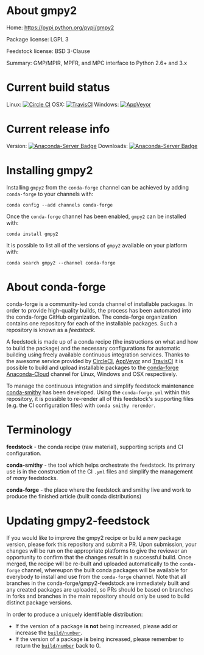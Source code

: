 About gmpy2
===========

Home: https://pypi.python.org/pypi/gmpy2

Package license: LGPL 3

Feedstock license: BSD 3-Clause

Summary: GMP/MPIR, MPFR, and MPC interface to Python 2.6+ and 3.x



Current build status
====================

Linux: [![Circle CI](https://circleci.com/gh/conda-forge/gmpy2-feedstock.svg?style=shield)](https://circleci.com/gh/conda-forge/gmpy2-feedstock)
OSX: [![TravisCI](https://travis-ci.org/conda-forge/gmpy2-feedstock.svg?branch=master)](https://travis-ci.org/conda-forge/gmpy2-feedstock)
Windows: [![AppVeyor](https://ci.appveyor.com/api/projects/status/github/conda-forge/gmpy2-feedstock?svg=True)](https://ci.appveyor.com/project/conda-forge/gmpy2-feedstock/branch/master)

Current release info
====================
Version: [![Anaconda-Server Badge](https://anaconda.org/conda-forge/gmpy2/badges/version.svg)](https://anaconda.org/conda-forge/gmpy2)
Downloads: [![Anaconda-Server Badge](https://anaconda.org/conda-forge/gmpy2/badges/downloads.svg)](https://anaconda.org/conda-forge/gmpy2)

Installing gmpy2
================

Installing `gmpy2` from the `conda-forge` channel can be achieved by adding `conda-forge` to your channels with:

```
conda config --add channels conda-forge
```

Once the `conda-forge` channel has been enabled, `gmpy2` can be installed with:

```
conda install gmpy2
```

It is possible to list all of the versions of `gmpy2` available on your platform with:

```
conda search gmpy2 --channel conda-forge
```


About conda-forge
=================

conda-forge is a community-led conda channel of installable packages.
In order to provide high-quality builds, the process has been automated into the
conda-forge GitHub organization. The conda-forge organization contains one repository
for each of the installable packages. Such a repository is known as a *feedstock*.

A feedstock is made up of a conda recipe (the instructions on what and how to build
the package) and the necessary configurations for automatic building using freely
available continuous integration services. Thanks to the awesome service provided by
[CircleCI](https://circleci.com/), [AppVeyor](http://www.appveyor.com/)
and [TravisCI](https://travis-ci.org/) it is possible to build and upload installable
packages to the [conda-forge](https://anaconda.org/conda-forge)
[Anaconda-Cloud](http://docs.anaconda.org/) channel for Linux, Windows and OSX respectively.

To manage the continuous integration and simplify feedstock maintenance
[conda-smithy](http://github.com/conda-forge/conda-smithy) has been developed.
Using the ``conda-forge.yml`` within this repository, it is possible to re-render all of
this feedstock's supporting files (e.g. the CI configuration files) with ``conda smithy rerender``.


Terminology
===========

**feedstock** - the conda recipe (raw material), supporting scripts and CI configuration.

**conda-smithy** - the tool which helps orchestrate the feedstock.
                   Its primary use is in the construction of the CI ``.yml`` files
                   and simplify the management of *many* feedstocks.

**conda-forge** - the place where the feedstock and smithy live and work to
                  produce the finished article (built conda distributions)


Updating gmpy2-feedstock
========================

If you would like to improve the gmpy2 recipe or build a new
package version, please fork this repository and submit a PR. Upon submission,
your changes will be run on the appropriate platforms to give the reviewer an
opportunity to confirm that the changes result in a successful build. Once
merged, the recipe will be re-built and uploaded automatically to the
`conda-forge` channel, whereupon the built conda packages will be available for
everybody to install and use from the `conda-forge` channel.
Note that all branches in the conda-forge/gmpy2-feedstock are
immediately built and any created packages are uploaded, so PRs should be based
on branches in forks and branches in the main repository should only be used to
build distinct package versions.

In order to produce a uniquely identifiable distribution:
 * If the version of a package **is not** being increased, please add or increase
   the [``build/number``](http://conda.pydata.org/docs/building/meta-yaml.html#build-number-and-string).
 * If the version of a package **is** being increased, please remember to return
   the [``build/number``](http://conda.pydata.org/docs/building/meta-yaml.html#build-number-and-string)
   back to 0.
